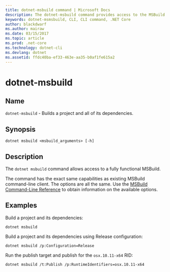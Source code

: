 ```yaml
---
title: dotnet-msbuild command | Microsoft Docs
description: The dotnet-msbuild command provides access to the MSBuild command line.
keywords: dotnet-msmsbuild, CLI, CLI command, .NET Core
author: blackdwarf
ms.author: mairaw
ms.date: 03/15/2017
ms.topic: article
ms.prod: .net-core
ms.technology: dotnet-cli
ms.devlang: dotnet
ms.assetid: ffdc40ba-ef33-463e-aa35-b0af1fe615a2
---
```


# dotnet-msbuild

## Name

`dotnet-msbuild` - Builds a project and all of its dependencies.

## Synopsis

`dotnet msbuild <msbuild_arguments> [-h]`

## Description

The `dotnet msbuild` command allows access to a fully functional MSBuild.

The command has the exact same capabilities as existing MSBuild command-line client. The options are all the same. Use the [MSBuild Command-Line Reference](https://docs.microsoft.com/visualstudio/msbuild/msbuild-command-line-reference) to obtain information on the available options. 

## Examples

Build a project and its dependencies:

`dotnet msbuild`

Build a project and its dependencies using Release configuration:

`dotnet msbuild /p:Configuration=Release`

Run the publish target and publish for the `osx.10.11-x64` RID:

`dotnet msbuild /t:Publish /p:RuntimeIdentifiers=osx.10.11-x64`